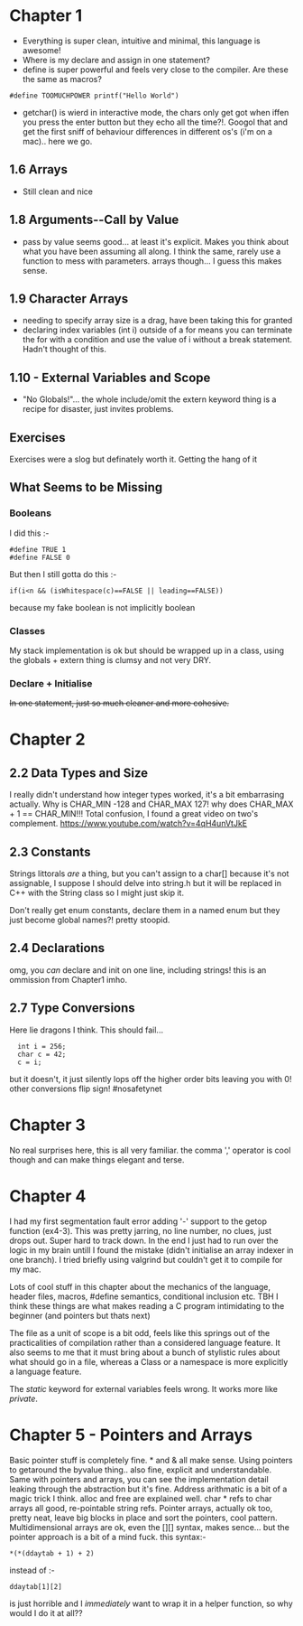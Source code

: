 # Chapter 1
- Everything is super clean, intuitive and minimal, this language is awesome!
- Where is my declare and assign in one statement?
- define is super powerful and feels very close to the compiler.  Are these the same as macros?
```
#define TOOMUCHPOWER printf("Hello World")
```
- getchar() is wierd in interactive mode, the chars only get got when iffen you press the enter button but they echo all the time?!.  Googol that and get the first sniff of behaviour differences in different os's (i'm on a mac).. here we go.

## 1.6  Arrays
- Still clean and nice 

## 1.8 Arguments--Call by Value
- pass by value seems good... at least it's explicit.  Makes you think about what you have been assuming all along.  I think the same, rarely use a function to mess with parameters.  arrays though... I guess this makes sense.

## 1.9 Character Arrays
- needing to specify array size is a drag, have been taking this for granted
- declaring index variables (int i) outside of a for means you can terminate the for with a condition and use the value of i without a break statement.  Hadn't thought of this.

## 1.10 - External Variables and Scope
- "No Globals!"... the whole include/omit the extern keyword thing is a recipe for disaster, just invites problems.

## Exercises
Exercises were a slog but definately worth it.  Getting the hang of it

## What Seems to be Missing
### Booleans
I did this :-
```
#define TRUE 1
#define FALSE 0
```
But then I still gotta do this :-
```
if(i<n && (isWhitespace(c)==FALSE || leading==FALSE))
```
because my fake boolean is not implicitly boolean

### Classes
My stack implementation is ok but should be wrapped up in a class, using the globals + extern thing is clumsy and not very DRY.

### Declare + Initialise
~~In one statement, just so much cleaner and more cohesive.~~

# Chapter 2
## 2.2 Data Types and Size
I really didn't understand how integer types worked, it's a bit embarrasing actually.  Why is CHAR_MIN -128 and CHAR_MAX 127!  why does CHAR_MAX + 1 == CHAR_MIN!!! Total confusion, I found a great video on two's complement.
https://www.youtube.com/watch?v=4qH4unVtJkE

## 2.3 Constants
Strings littorals *are* a thing, but you can't assign to a char[] because
it's not assignable, I suppose I should delve into string.h but it will be replaced in C++ with the String class so I might just skip it.

Don't really get enum constants, declare them in a named enum but they just become global names?! pretty stoopid.

## 2.4 Declarations
omg, you *can* declare and init on one line, including strings!  this is an ommission from Chapter1 imho.

## 2.7 Type Conversions
Here lie dragons I think.  This should fail...
```
  int i = 256;
  char c = 42;
  c = i;
```
but it doesn't, it just silently lops off the higher order bits leaving you with 0! other conversions flip sign! #nosafetynet

# Chapter 3
No real surprises here, this is all very familiar.  the comma ',' operator is cool though and can make things elegant and terse.

# Chapter 4
I had my first segmentation fault error adding '-' support to the getop function (ex4-3).  This was pretty jarring, no line number, no clues, just drops out.  Super hard to track down.  In the end I just had to run over the logic in my brain untill I found the mistake (didn't initialise an array indexer in one branch).  I tried briefly using valgrind but couldn't get it to compile for my mac.

Lots of cool stuff in this chapter about the mechanics of the language, header files, macros, #define semantics, conditional inclusion etc. TBH I think these things are what makes reading a C program intimidating to the beginner (and pointers but thats next)

The file as a unit of scope is a bit odd, feels like this springs out of the practicalities of compilation rather than a considered language feature.  It also seems to me that it must bring about a bunch of stylistic rules about what should go in a file, whereas a Class or a namespace is more explicitly a language feature.

The *static* keyword for external variables feels wrong.  It works more like *private*.

# Chapter 5 - Pointers and Arrays
Basic pointer stuff is completely fine.  * and & all make sense.
Using pointers to getaround the byvalue thing.. also fine, explicit and understandable.
Same with pointers and arrays, you can see the implementation detail leaking through the abstraction but it's fine.
Address arithmatic is a bit of a magic trick I think.
alloc and free are explained well.
char * refs to char arrays all good, re-pointable string refs.
Pointer arrays, actually ok too, pretty neat, leave big blocks in place and sort the pointers, cool pattern.
Multidimensional arrays are ok, even the [][] syntax, makes sence... but the pointer approach is a bit of a mind fuck.  this syntax:-
```
*(*(ddaytab + 1) + 2)
```

instead of :-
```
ddaytab[1][2]
```
is just horrible and I *immediately* want to wrap it in a helper function, so why would I do it at all??




